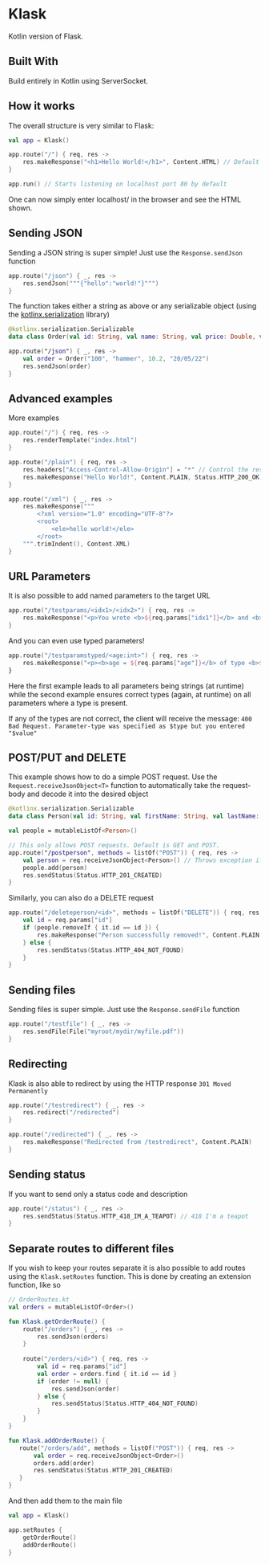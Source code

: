 # Klask

Kotlin version of Flask.

## Built With

Build entirely in Kotlin using ServerSocket.

## How it works

The overall structure is very similar to Flask:
```kotlin
val app = Klask()

app.route("/") { req, res ->
    res.makeResponse("<h1>Hello World!</h1>", Content.HTML) // Default response code is 200
}

app.run() // Starts listening on localhost port 80 by default
```
One can now simply enter localhost/ in the browser and see the HTML shown.

## Sending JSON
Sending a JSON string is super simple! Just use the `Response.sendJson` function
```kotlin
app.route("/json") { _, res ->
    res.sendJson("""{"hello":"world!"}""")
}
```
The function takes either a string as above or any serializable object (using the [kotlinx.serialization](https://github.com/Kotlin/kotlinx.serialization) library)
```kotlin
@kotlinx.serialization.Serializable
data class Order(val id: String, val name: String, val price: Double, val date: String)

app.route("/json") { _, res ->
    val order = Order("100", "hammer", 10.2, "20/05/22")
    res.sendJson(order)
}
```

## Advanced examples

More examples
```kotlin
app.route("/") { req, res ->
    res.renderTemplate("index.html")
}

app.route("/plain") { req, res ->
    res.headers["Access-Control-Allow-Origin"] = "*" // Control the response headers
    res.makeResponse("Hello World!", Content.PLAIN, Status.HTTP_200_OK) // Explicitly defining the response code
}

app.route("/xml") { _, res ->
    res.makeResponse("""
        <?xml version="1.0" encoding="UTF-8"?>
        <root>
            <ele>hello world!</ele>
        </root>
    """.trimIndent(), Content.XML)
}
```

## URL Parameters
It is also possible to add named parameters to the target URL
```kotlin
app.route("/testparams/<idx1>/<idx2>") { req, res ->
    res.makeResponse("<p>You wrote <b>${req.params["idx1"]}</b> and <b>${req.params["idx2"]}</b> as parameters!</p>", Content.HTML)
}
```
And you can even use typed parameters!
```kotlin
app.route("/testparamstyped/<age:int>") { req, res ->
    res.makeResponse("<p><b>age = ${req.params["age"]}</b> of type <b>${req.params["age"]!!::class.simpleName}</b></p>", Content.HTML)
}
```
Here the first example leads to all parameters being strings (at runtime) while the second example ensures correct types (again, at runtime) on all parameters where a type is present.

If any of the types are not correct, the client will receive the message: `400 Bad Request. Parameter-type was specified as $type but you entered "$value"`

## POST/PUT and DELETE
This example shows how to do a simple POST request. Use the `Request.receiveJsonObject<T>` function to automatically take the request-body and decode it into the desired object
```kotlin
@kotlinx.serialization.Serializable
data class Person(val id: String, val firstName: String, val lastName: String, val age: Int)

val people = mutableListOf<Person>()

// This only allows POST requests. Default is GET and POST.
app.route("/postperson", methods = listOf("POST")) { req, res ->
    val person = req.receiveJsonObject<Person>() // Throws exception if req.method is not POST/PUT or if req.contentType is not JSON
    people.add(person)
    res.sendStatus(Status.HTTP_201_CREATED)
}
```
Similarly, you can also do a DELETE request
```kotlin
app.route("/deleteperson/<id>", methods = listOf("DELETE")) { req, res ->
    val id = req.params["id"]
    if (people.removeIf { it.id == id }) {
        res.makeResponse("Person successfully removed!", Content.PLAIN, Status.HTTP_202_ACCEPTED)
    } else {
        res.sendStatus(Status.HTTP_404_NOT_FOUND)
    }
}
```

## Sending files
Sending files is super simple. Just use the `Response.sendFile` function
```kotlin
app.route("/testfile") { _, res ->
    res.sendFile(File("myroot/mydir/myfile.pdf"))
}
```

## Redirecting
Klask is also able to redirect by using the HTTP response `301 Moved Permanently`
```kotlin
app.route("/testredirect") { _, res ->
    res.redirect("/redirected")
}

app.route("/redirected") { _, res ->
    res.makeResponse("Redirected from /testredirect", Content.PLAIN)
}
```

## Sending status
If you want to send only a status code and description
```kotlin
app.route("/status") { _, res ->
    res.sendStatus(Status.HTTP_418_IM_A_TEAPOT) // 418 I'm a teapot
}
```

## Separate routes to different files
If you wish to keep your routes separate it is also possible to add routes using the `Klask.setRoutes` function. This is done by creating an extension function, like so
```kotlin
// OrderRoutes.kt
val orders = mutableListOf<Order>()

fun Klask.getOrderRoute() {
    route("/orders") { _, res ->
        res.sendJson(orders)
    }
    
    route("/orders/<id>") { req, res ->
        val id = req.params["id"]
        val order = orders.find { it.id == id }
        if (order != null) {
            res.sendJson(order)
        } else {
            res.sendStatus(Status.HTTP_404_NOT_FOUND)
        }
    }
}

fun Klask.addOrderRoute() {
   route("/orders/add", methods = listOf("POST")) { req, res ->
       val order = req.receiveJsonObject<Order>()
       orders.add(order)
       res.sendStatus(Status.HTTP_201_CREATED)
   }
}
```
And then add them to the main file
```kotlin
val app = Klask()

app.setRoutes {
    getOrderRoute()
    addOrderRoute()
}
```
